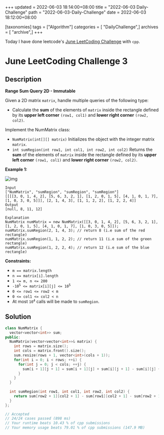 +++
updated = 2022-06-03 18:14:00+08:00
title = "2022-06-03 Daily-Challenge"
path = "2022-06-03-Daily-Challenge"
date = 2022-06-03 18:12:00+08:00

[taxonomies]
tags = ["Algorithm"]
categories = [ "DailyChallenge",]
archives = [ "archive",]
+++

Today I have done leetcode's [June LeetCoding Challenge](https://leetcode.com/problems/range-sum-query-2d-immutable/) with `cpp`.

<!-- more -->

# June LeetCoding Challenge 3

## Description

**Range Sum Query 2D - Immutable**

​Given a 2D matrix `matrix`, handle multiple queries of the following type:

- Calculate the **sum** of the elements of `matrix` inside the rectangle defined by its **upper left corner** `(row1, col1)` and **lower right corner** `(row2, col2)`.

Implement the NumMatrix class:

- `NumMatrix(int[][] matrix)` Initializes the object with the integer matrix `matrix`.
- `int sumRegion(int row1, int col1, int row2, int col2)` Returns the **sum** of the elements of `matrix` inside the rectangle defined by its **upper left corner** `(row1, col1)` and **lower right corner** `(row2, col2)`.

 

**Example 1:**

![img](https://assets.leetcode.com/uploads/2021/03/14/sum-grid.jpg)

```
Input
["NumMatrix", "sumRegion", "sumRegion", "sumRegion"]
[[[[3, 0, 1, 4, 2], [5, 6, 3, 2, 1], [1, 2, 0, 1, 5], [4, 1, 0, 1, 7], [1, 0, 3, 0, 5]]], [2, 1, 4, 3], [1, 1, 2, 2], [1, 2, 2, 4]]
Output
[null, 8, 11, 12]

Explanation
NumMatrix numMatrix = new NumMatrix([[3, 0, 1, 4, 2], [5, 6, 3, 2, 1], [1, 2, 0, 1, 5], [4, 1, 0, 1, 7], [1, 0, 3, 0, 5]]);
numMatrix.sumRegion(2, 1, 4, 3); // return 8 (i.e sum of the red rectangle)
numMatrix.sumRegion(1, 1, 2, 2); // return 11 (i.e sum of the green rectangle)
numMatrix.sumRegion(1, 2, 2, 4); // return 12 (i.e sum of the blue rectangle)
```

 

**Constraints:**

<ul>
	<li><code>m == matrix.length</code></li>
	<li><code>n == matrix[i].length</code></li>
	<li><code>1 &lt;= m, n &lt;= 200</code></li>
	<li><code>-10<sup>5</sup> &lt;= matrix[i][j] &lt;= 10<sup>5</sup></code></li>
	<li><code>0 &lt;= row1 &lt;= row2 &lt; m</code></li>
	<li><code>0 &lt;= col1 &lt;= col2 &lt; n</code></li>
	<li>At most <code>10<sup>4</sup></code> calls will be made to <code>sumRegion</code>.</li>
</ul>

## Solution

``` cpp
class NumMatrix {
  vector<vector<int>> sum;
public:
  NumMatrix(vector<vector<int>>& matrix) {
    int rows = matrix.size();
    int cols = matrix.front().size();
    sum.resize(rows + 1, vector<int>(cols + 1));
    for(int i = 0; i < rows; ++i) {
      for(int j = 0; j < cols; ++j) {
        sum[i + 1][j + 1] = sum[i + 1][j] + sum[i][j + 1] - sum[i][j] + matrix[i][j];
      }
    }
  }
  
  int sumRegion(int row1, int col1, int row2, int col2) {
    return sum[row2 + 1][col2 + 1] - sum[row1][col2 + 1] - sum[row2 + 1][col1] + sum[row1][col1];
  }
};

// Accepted
// 24/24 cases passed (898 ms)
// Your runtime beats 10.43 % of cpp submissions
// Your memory usage beats 79.01 % of cpp submissions (147.9 MB)
```
